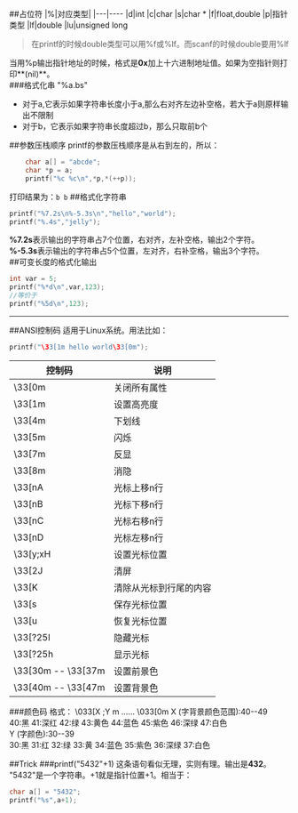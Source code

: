 ##占位符
|%|对应类型|
|---|----
|d|int
|c|char 
|s|char *
|f|float,double
|p|指针类型
|lf|double
|lu|unsigned long
>在printf的时候double类型可以用%f或%lf。而scanf的时候double要用%lf

当用%p输出指针地址的时候，格式是**0x**加上十六进制地址值。如果为空指针则打印**(nil)**。  
###格式化串 "%a.bs"  
- 对于a,它表示如果字符串长度小于a,那么右对齐左边补空格，若大于a则原样输出不限制
- 对于b，它表示如果字符串长度超过b，那么只取前b个

##参数压栈顺序
printf的参数压栈顺序是从右到左的，所以：
```c
	char a[] = "abcde";
	char *p = a;
	printf("%c %c\n",*p,*(++p));
```
打印结果为：`b b`
##格式化字符串
```c
printf("%7.2s\n%-5.3s\n","hello","world");
printf("%.4s","jelly");
```
**%7.2s**表示输出的字符串占7个位置，右对齐，左补空格，输出2个字符。  
**%-5.3s**表示输出的字符串占5个位置，左对齐，右补空格，输出3个字符。  
##可变长度的格式化输出
```c
int var = 5;
printf("%*d\n",var,123);
//等价于
printf("%5d\n",123);
```

-----------------
##ANSI控制码
适用于Linux系统。用法比如：
```c
printf("\33[1m hello world\33[0m");
```

|控制码|说明
|---|----
|\33[0m |关闭所有属性    
|\33[1m |设置高亮度 
|\33[4m |下划线 
|\33[5m |闪烁 
|\33[7m |反显 
|\33[8m |消隐 
|\33[nA |光标上移n行 
|\33[nB |光标下移n行 
|\33[nC |光标右移n行 
|\33[nD |光标左移n行 
|\33[y;xH |设置光标位置 
|\33[2J |清屏 
|\33[K |清除从光标到行尾的内容 
|\33[s |保存光标位置 
|\33[u |恢复光标位置 
|\33[?25l |隐藏光标 
|\33[?25h |显示光标
|\33[30m -- \33[37m |设置前景色 
|\33[40m -- \33[47m |设置背景色 

###颜色码
	格式： \033[X ;Y m  ……  \033[0m 
X (字背景颜色范围):40--49  
40:黑 41:深红 42:绿 43:黄色 44:蓝色 45:紫色 46:深绿 47:白色  
Y (字颜色):30--39  
30:黑 31:红 32:绿 33:黄 34:蓝色 35:紫色 36:深绿 37:白色  

##Trick
###printf("5432"+1)
这条语句看似无理，实则有理。输出是**432**。  
"5432"是一个字符串。+1就是指针位置+1。相当于：
```c
char a[] = "5432";
printf("%s",a+1);
```


